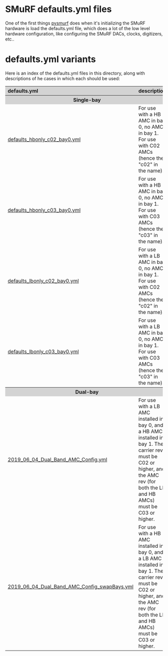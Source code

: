 # SMuRF defaults.yml files

One of the first things [pysmurf](https://github.com/slaclab/pysmurf)
does when it's initializing the SMuRF hardware is load the
defaults.yml file, which does a lot of the low level hardware
configuration, like configuring the SMuRF DACs, clocks, digitizers,
etc..

# defaults.yml variants

Here is an index of the defaults.yml files in this directory, along
with descriptions of he cases in which each should be used:

<table>  
<tr>  
      <th style="text-align:left; background-color: lightgray">defaults.yml</th>  
      <th style="text-align:left; background-color: lightgray">description</th>    
</tr>  
<tr>  
      <th colspan="2" style="background-color: lightgray">Single-bay</th>
</tr>
<tr>  
      <td><a href="defaults_hbonly_c02_bay0.yml">defaults_hbonly_c02_bay0.yml</a></td>  
      <td>
      For use with a HB AMC in bay 0, no AMC in bay 1.  For use with
      C02 AMCs (hence the "c02" in the name).
      </td>
</tr>
<tr>
      <td><a href="defaults_hbonly_c03_bay0.yml">defaults_hbonly_c03_bay0.yml</a></td>  
      <td>
      For use with a HB AMC in bay 0, no AMC in bay 1.  For use with
      C03 AMCs (hence the "c03" in the name).
      </td>      
</tr>
<tr>
      <td><a href="defaults_lbonly_c02_bay0.yml">defaults_lbonly_c02_bay0.yml</a></td>
      <td>
      For use with a LB AMC in bay 0, no AMC in bay 1.  For use with
      C02 AMCs (hence the "c02" in the name).
      </td>      
</tr>
<tr>
      <td><a href="defaults_lbonly_c03_bay0.yml">defaults_lbonly_c03_bay0.yml</a></td>
      <td>
      For use with a LB AMC in bay 0, no AMC in bay 1.  For use with
      C03 AMCs (hence the "c03" in the name).
      </td>            
</tr>
</tr>  
<tr>
      <th colspan="2" style="background-color: lightgray">Dual-bay</th>
<tr>
      <td><a href="2019_06_04_Dual_Band_AMC_Config.yml">2019_06_04_Dual_Band_AMC_Config.yml</a></td>  
      <td>
      For use with a LB AMC installed in bay 0, and a HB AMC installed
      in bay 1.  The carrier rev must be C02 or higher, and the AMC
      rev (for both the LB and HB AMCs) must be C03 or higher.
      </td>        
</tr>
<tr>
      <td><a href="2019_06_04_Dual_Band_AMC_Config_swapBays.yml">2019_06_04_Dual_Band_AMC_Config_swapBays.yml</a></td>  
      <td>
      For use with a HB AMC installed in bay 0, and a LB AMC installed
      in bay 1.  The carrier rev must be C02 or higher, and the AMC
      rev (for both the LB and HB AMCs) must be C03 or higher.      
      </td>
</tr>
</tr>
</table>


